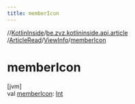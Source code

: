 ```yaml
---
title: memberIcon
---
```

//[KotlinInside](../../../../index.html)/[be.zvz.kotlininside.api.article](../../index.html)
/[ArticleRead](../index.html)/[ViewInfo](index.html)/[memberIcon](member-icon.html)

# memberIcon

[jvm]\
val [memberIcon](member-icon.html): [Int](https://kotlinlang.org/api/latest/jvm/stdlib/kotlin/-int/index.html)




